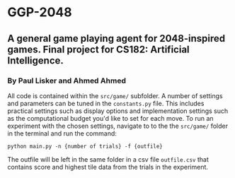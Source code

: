 # GGP-2048
## A general game playing agent for 2048-inspired games. Final project for CS182: Artificial Intelligence.
### By Paul Lisker and Ahmed Ahmed

All code is contained within the `src/game/` subfolder. A number of settings and parameters can be tuned in the `constants.py` file. This includes practical settings such as display options and implementation settings such as the computational budget you'd like to set for each move. To run an experiment with the chosen settings, navigate to to the the `src/game/` folder in the terminal and run the command:

`python main.py -n {number of trials} -f {outfile}`

The outfile will be left in the same folder in a csv file `outfile.csv` that contains score and highest tile data from the trials in the experiment.